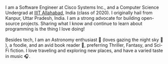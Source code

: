 I am a Software Engineer at Cisco Systems Inc., and a Computer Science Undergrad at <a href="http://www.iiita.ac.in/">IIIT Allahabad</a>, India (class of 2020). I originally hail from Kanpur, Uttar Pradesh, India. I am a strong advocate for building open-source projects. Sharing what I know and continue to learn about programming is the thing I love doing!
<br><br>
Besides tech, I am an Astronomy enthusiast 🔭 (loves gazing the night sky 🌌  ), a foodie, and an avid book reader 📖, preferring Thriller, Fantasy, and Sci-Fi fiction. I love traveling and exploring new places, and have a varied taste in music 🎧.
